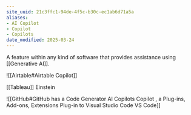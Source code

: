 ```yaml
---
site_uuid: 21c3ffc1-94de-4f5c-b30c-ec1ab6d71a5a
aliases:
- AI Copilot
- Copilot
- Copilots
date_modified: 2025-03-24
---
```




A feature within any kind of software that provides assistance using [[Generative AI]].

![[Airtable#Airtable Copilot]]

[[Tableau]] Einstein

![[GitHub#GitHub has a Code Generator AI Copilots Copilot , a Plug-ins, Add-ons, Extensions Plug-in to Visual Studio Code VS Code]]